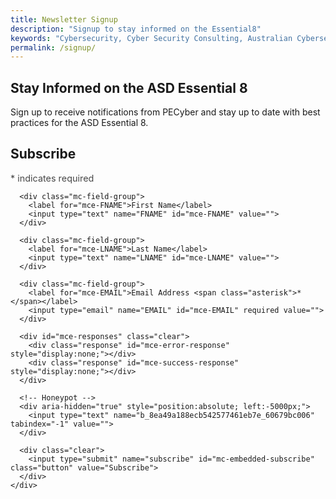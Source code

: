 ```yaml
---
title: Newsletter Signup
description: "Signup to stay informed on the Essential8"
keywords: "Cybersecurity, Cyber Security Consulting, Australian Cybersecurity, E8 Assessment, Purple Team Exercises, Cloud Security, Virtual CISO, Audit Preparation, IRAP Compliance, ISO27001, NIST Audit, Security Hardening, ASD Essential 8, Proactive Cybersecurity, Reactive Cybersecurity, Security Posture, Cybersecurity Defences, Cybersecurity Leadership, Cybersecurity Services, Consulting Services"
permalink: /signup/
---
```


## Stay Informed on the ASD Essential 8

Sign up to receive notifications from PECyber and stay up to date with best practices for the ASD Essential 8.
<!-- Begin PECyber-styled Mailchimp form -->
<style>
  /* Scope everything so we don't affect the rest of the site */
  #mc_embed_signup {
    background: transparent !important;     /* remove white card */
    font: inherit !important;               /* use site font */
    color: inherit !important;              /* use site text colour */
    width: 100% !important;                 /* responsive */
    padding: 0; margin: 0;
  }

  /* Remove Mailchimp’s fixed widths/margins */
  #mc_embed_signup .mc-field-group { 
    margin: 0 0 1rem 0; 
  }

  #mc_embed_signup label {
    display: block;
    font-weight: 600;
    margin-bottom: .35rem;
  }

  #mc_embed_signup input[type="text"],
  #mc_embed_signup input[type="email"] {
    display: block;
    width: 100%;
    max-width: 520px;           /* feel free to adjust */
    padding: .65rem .8rem;
    border: 1px solid #d6d6d6;  /* subtle border */
    border-radius: 6px;
    background: transparent;    /* blend with page background */
    color: inherit;
    box-sizing: border-box;
  }

  /* Helper text */
  #mc_embed_signup .indicates-required {
    font-size: .9rem;
    opacity: .8;
    margin-bottom: .5rem;
  }

  /* Button — set to your brand colours */
  #mc-embedded-subscribe {
    display: inline-block;
    padding: .7rem 1.1rem;
    border: 0;
    border-radius: 999px;
    cursor: pointer;
    /* PECyber palette — tweak these: */
    background: #000000;        /* primary button bg */
    color: #ffffff;             /* button text */
  }
  #mc-embedded-subscribe:hover { 
    filter: brightness(0.92);
  }

  /* Success/error messages */
  #mce-success-response,
  #mce-error-response {
    margin-top: .75rem;
  }

  /* Small screens */
  @media (max-width: 640px) {
    #mc_embed_signup input[type="text"],
    #mc_embed_signup input[type="email"] {
      max-width: 100%;
    }
  }
</style>

<!-- Remove Mailchimp's external CSS link; it forces a white card and fixed width -->
<div id="mc_embed_signup">
  <form action="https://pecyber.us10.list-manage.com/subscribe/post?u=8ea49a188ecb542577461eb7e&amp;id=60679bc006&amp;f_id=00758ae3f0" method="post" id="mc-embedded-subscribe-form" name="mc-embedded-subscribe-form" class="validate" target="_blank" novalidate>
    <div id="mc_embed_signup_scroll">
      <h2>Subscribe</h2>
      <div class="indicates-required"><span class="asterisk">*</span> indicates required</div>

      <div class="mc-field-group">
        <label for="mce-FNAME">First Name</label>
        <input type="text" name="FNAME" id="mce-FNAME" value="">
      </div>

      <div class="mc-field-group">
        <label for="mce-LNAME">Last Name</label>
        <input type="text" name="LNAME" id="mce-LNAME" value="">
      </div>

      <div class="mc-field-group">
        <label for="mce-EMAIL">Email Address <span class="asterisk">*</span></label>
        <input type="email" name="EMAIL" id="mce-EMAIL" required value="">
      </div>

      <div id="mce-responses" class="clear">
        <div class="response" id="mce-error-response" style="display:none;"></div>
        <div class="response" id="mce-success-response" style="display:none;"></div>
      </div>

      <!-- Honeypot -->
      <div aria-hidden="true" style="position:absolute; left:-5000px;">
        <input type="text" name="b_8ea49a188ecb542577461eb7e_60679bc006" tabindex="-1" value="">
      </div>

      <div class="clear">
        <input type="submit" name="subscribe" id="mc-embedded-subscribe" class="button" value="Subscribe">
      </div>
    </div>
  </form>
</div>
<!-- End PECyber-styled Mailchimp form -->
